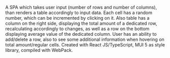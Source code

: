 A SPA which takes user input (number of rows and number of columns), than renders a table accordingly to input data. Each cell has a random number, which can be incremented by clicking on it. Also table has a column on the right side, displaying the total amount of a dedicated row, recalculating accordingly to changes, as well as a row on the bottom displaying average value of the dedicated column. User has an ability to add/delete a row, also to see some additional information when hovering on total amount/regular cells. Created with React JS/TypeScript, MUI 5 as style library, compiled with WebPack.
